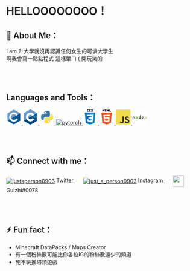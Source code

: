 # <b style="font-weight: 600"> HELLOOOOOOOO！</b>


## <b style="font-weight: 600">🔭 About Me：</b>
<p>
    I am 升大學就沒再認識任何女生的可憐大學生 <br>
    啊我會寫一點點程式 這樣暈ㄇ ( 開玩笑的
</p><br><br>


## <b style="font-weight: 600">Languages and Tools：</b>
<p align="left"> <a href="https://www.cprogramming.com/" target="_blank" rel="noreferrer"> <img src="https://raw.githubusercontent.com/devicons/devicon/master/icons/c/c-original.svg" alt="c" width="40" height="40"/> </a> <a href="https://www.w3schools.com/cpp/" target="_blank" rel="noreferrer"> <img src="https://raw.githubusercontent.com/devicons/devicon/master/icons/cplusplus/cplusplus-original.svg" alt="cplusplus" width="40" height="40"/> </a> <a href="https://www.python.org" target="_blank" rel="noreferrer"> <img src="https://raw.githubusercontent.com/devicons/devicon/master/icons/python/python-original.svg" alt="python" width="40" height="40"/> </a> <a href="https://pytorch.org/" target="_blank" rel="noreferrer"> <img src="https://www.vectorlogo.zone/logos/pytorch/pytorch-icon.svg" alt="pytorch" width="40" height="40"/> </a> <a href="https://www.w3schools.com/css/" target="_blank" rel="noreferrer"> <img src="https://raw.githubusercontent.com/devicons/devicon/master/icons/css3/css3-original-wordmark.svg" alt="css3" width="40" height="40"/> </a> <a href="https://www.w3.org/html/" target="_blank" rel="noreferrer"> <img src="https://raw.githubusercontent.com/devicons/devicon/master/icons/html5/html5-original-wordmark.svg" alt="html5" width="40" height="40"/> </a> <a href="https://developer.mozilla.org/en-US/docs/Web/JavaScript" target="_blank" rel="noreferrer"> <img src="https://raw.githubusercontent.com/devicons/devicon/master/icons/javascript/javascript-original.svg" alt="javascript" width="40" height="40"/> </a> <a href="https://nodejs.org" target="_blank" rel="noreferrer"> <img src="https://raw.githubusercontent.com/devicons/devicon/master/icons/nodejs/nodejs-original-wordmark.svg" alt="nodejs" width="40" height="40"/> </a> </p>
<br><br>


## <b style="font-weight: 600">📫 Connect with me：</b>
<a href="https://twitter.com/justaperson0903" target="blank">
    <img align="center" src="https://raw.githubusercontent.com/rahuldkjain/github-profile-readme-generator/master/src/images/icons/Social/twitter.svg" alt="justaperson0903" height="30" width="40" />
    Twitter
</a> &#8194; &#8194;
<a href="https://instagram.com/just_a_person0903" target="blank">
    <img align="center" src="https://raw.githubusercontent.com/rahuldkjain/github-profile-readme-generator/master/src/images/icons/Social/instagram.svg" alt="just_a_person0903" height="30" width="40" />
    Instagram
</a> &#8194; &#8194;
<span>
    <img align="center" src="https://raw.githubusercontent.com/rahuldkjain/github-profile-readme-generator/master/src/images/icons/Social/discord.svg" alt="" height="30" width="30" />
    Guizhi#0078
</span>
<br><br><br><br>


## <b style="font-weight: 600">⚡ Fun fact：</b>
- Minecraft DataPacks / Maps Creator
- 有一個粉絲數可能比你各位IG的粉絲數還少的頻道
- 死不玩推塔類遊戲
